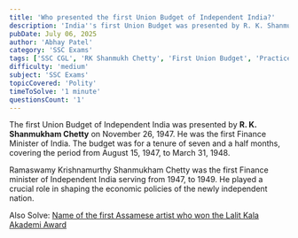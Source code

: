 ```yaml
---
title: 'Who presented the first Union Budget of Independent India?'
description: 'India''s first Union Budget was presented by R. K. Shanmukham Chetty on November 26, 1947.'
pubDate: July 06, 2025
author: 'Abhay Patel'
category: 'SSC Exams'
tags: ['SSC CGL', 'RK Shanmukh Chetty', 'First Union Budget', 'Practice Questions']
difficulty: 'medium'
subject: 'SSC Exams'
topicCovered: 'Polity'
timeToSolve: '1 minute'
questionsCount: '1'
---
```


The first Union Budget of Independent India was presented by **R. K. Shanmukham Chetty** on November 26, 1947. He was the first Finance Minister of India. The budget was for a tenure of seven and a half months, covering the period from August 15, 1947, to March 31, 1948.

Ramaswamy Krishnamurthy Shanmukham Chetty was the first Finance minister of Independent India serving from 1947, to 1949. He played a crucial role in shaping the economic policies of the newly independent nation.

Also Solve: [Name of the first Assamese artist who won the Lalit Kala Akademi Award](https://eduware.vercel.app/questions/first-assamese-to-lalit-kala-award)